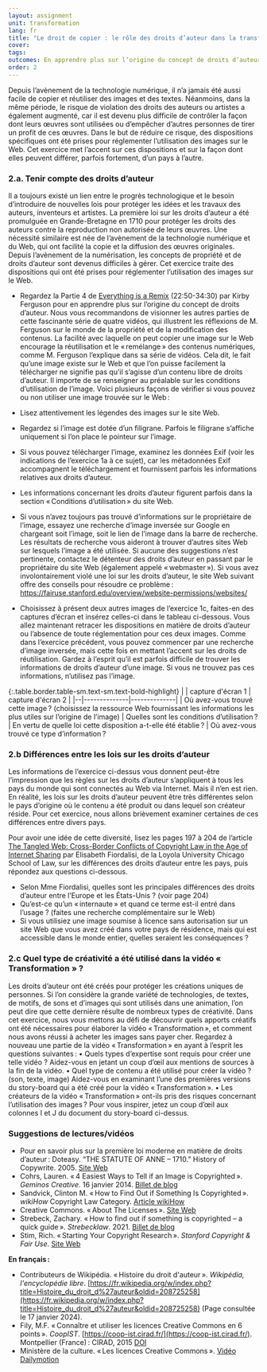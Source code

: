 ```yaml
---
layout: assignment
unit: transformation
lang: fr
title: "Le droit de copier : le rôle des droits d’auteur dans la transformation "  
cover:
tags:
outcomes: En apprendre plus sur l’origine du concept de droits d’auteur et sur le partage de contenus sur le Web 
order: 2
---
```

<!-- more -->
Depuis l’avènement de la technologie numérique, il n’a jamais été aussi facile de copier et réutiliser des images et des textes. Néanmoins, dans la même période, le risque de violation des droits des auteurs ou artistes a également augmenté, car il est devenu plus difficile de contrôler la façon dont leurs œuvres sont utilisées ou d’empêcher d’autres personnes de tirer un profit de ces œuvres. Dans le but de réduire ce risque, des dispositions spécifiques ont été prises pour réglementer l’utilisation des images sur le Web. Cet exercice met l’accent sur ces dispositions et sur la façon dont elles peuvent différer, parfois fortement, d’un pays à l’autre.
<!-- briefing-student -->

### 2.a. Tenir compte des droits d’auteur  
<!-- section-contents -->
Il a toujours existé un lien entre le progrès technologique et le besoin d’introduire de nouvelles lois pour protéger les idées et les travaux des auteurs, inventeurs et artistes. La première loi sur les droits d’auteur a été promulguée en Grande-Bretagne en 1710 pour protéger les droits des auteurs contre la reproduction non autorisée de leurs œuvres. Une nécessité similaire est née de l’avènement de la technologie numérique et du Web, qui ont facilité la copie et la diffusion des œuvres originales. Depuis l’avènement de la numérisation, les concepts de propriété et de droits d’auteur sont devenus difficiles à gérer. Cet exercice traite des dispositions qui ont été prises pour réglementer l’utilisation des images sur le Web.

- Regardez la Partie 4 de [Everything is a Remix](https://youtu.be/nJPERZDfyWc?t=1370) (22:50-34:30) par Kirby Ferguson pour en apprendre plus sur l’origine du concept de droits d’auteur. Nous vous recommandons de visionner les autres parties de cette fascinante série de quatre vidéos, qui illustrent les réflexions de M. Ferguson sur le monde de la propriété et de la modification des contenus.
La facilité avec laquelle on peut copier une image sur le Web encourage la réutilisation et le «&#x202F;remélange&#x202F;» des contenus numériques, comme M. Ferguson l’explique dans sa série de vidéos. Cela dit, le fait qu’une image existe sur le Web et que l’on puisse facilement la télécharger ne signifie pas qu’il s’agisse d’un contenu libre de droits d’auteur. Il importe de se renseigner au préalable sur les conditions d’utilisation de l’image.
Voici plusieurs façons de vérifier si vous pouvez ou non utiliser une image trouvée sur le Web&#x202F;:
- Lisez attentivement les légendes des images sur le site Web.
- Regardez si l’image est dotée d’un filigrane. Parfois le filigrane s’affiche uniquement si l’on place le pointeur sur l’image.
- Si vous pouvez télécharger l’image, examinez les données Exif (voir les indications de l’exercice 1a à ce sujet), car les métadonnées Exif accompagnent le téléchargement et fournissent parfois les informations relatives aux droits d’auteur.
- Les informations concernant les droits d’auteur figurent parfois dans la section «&#x202F;Conditions d’utilisation&#x202F;» du site Web.
- Si vous n’avez toujours pas trouvé d’informations sur le propriétaire de l’image, essayez une recherche d’image inversée sur Google en chargeant soit l’image, soit le lien de l’image dans la barre de recherche. Les résultats de recherche vous aideront à trouver d’autres sites Web sur lesquels l’image a été utilisée.
Si aucune des suggestions n’est pertinente, contactez le détenteur des droits d’auteur en passant par le propriétaire du site Web (également appelé «&#x202F;webmaster&#x202F;»).
Si vous avez involontairement violé une loi sur les droits d’auteur, le site Web suivant offre des conseils pour résoudre ce problème&#x202F;: https://fairuse.stanford.edu/overview/website-permissions/websites/

- Choisissez à présent deux autres images de l’exercice 1c, faites-en des captures d’écran et insérez celles-ci dans le tableau ci-dessous. Vous allez maintenant retracer les dispositions en matière de droits d’auteur ou l’absence de toute réglementation pour ces deux images. Comme dans l’exercice précédent, vous pouvez commencer par une recherche d’image inversée, mais cette fois en mettant l’accent sur les droits de réutilisation. Gardez à l’esprit qu’il est parfois difficile de trouver les informations de droits d’auteur d’une image. Si vous ne trouvez pas ces informations, n’utilisez pas l’image.

{:.table.border.table-sm.text-sm.text-bold-highlight}
|  | capture d'écran 1 | capture d'écran 2 |
|--|--------------|--------------|
| Où avez-vous trouvé cette image&#x202F;? (choisissez la ressource Web fournissant les informations les plus utiles sur l’origine de l’image) 
| Quelles sont les conditions d’utilisation&#x202F;? 
| En vertu de quelle loi cette disposition a-t-elle été établie&#x202F;? 
| Où avez-vous trouvé ce type d’information&#x202F;?

<!-- section --> 

### 2.b Différences entre les lois sur les droits d’auteur

Les informations de l’exercice ci-dessus vous donnent peut-être l’impression que les règles sur les droits d’auteur s’appliquent à tous les pays du monde qui sont connectés au Web via Internet. Mais il n’en est rien. En réalité, les lois sur les droits d’auteur peuvent être très différentes selon le pays d’origine où le contenu a été produit ou dans lequel son créateur réside. Pour cet exercice, nous allons brièvement examiner certaines de ces différences entre divers pays.

Pour avoir une idée de cette diversité, lisez les pages 197 à 204 de l’article [The Tangled Web: Cross-Border Conflicts of Copyright Law in the Age of Internet Sharing](https://lawecommons.luc.edu/cgi/viewcontent.cgi?article=1178&context=lucilr) par Elisabeth Fiordalisi, de la Loyola University Chicago School of Law, sur les différences des droits d’auteur entre les pays, puis répondez aux questions ci-dessous.
- Selon Mme Fiordalisi, quelles sont les principales différences des droits d’auteur entre l’Europe et les États-Unis ? (voir page 204)
- Qu’est-ce qu’un «&#x202F;internaute&#x202F;» et quand ce terme est-il entré dans l’usage ? (faites une recherche complémentaire sur le Web)
- Si vous utilisiez une image soumise à licence sans autorisation sur un site Web que vous avez créé dans votre pays de résidence, mais qui est accessible dans le monde entier, quelles seraient les conséquences ?

### 2.c Quel type de créativité a été utilisé dans la vidéo « Transformation » ?

Les droits d’auteur ont été créés pour protéger les créations uniques de personnes. Si l’on considère la grande variété de technologies, de textes, de motifs, de sons et d’images qui sont utilisés dans une animation, l’on peut dire que cette dernière résulte de nombreux types de créativité. Dans cet exercice, nous vous mettons au défi de découvrir quels apports créatifs ont été nécessaires pour élaborer la vidéo «&#x202F;Transformation&#x202F;», et comment nous avons réussi à acheter les images sans payer cher.
Regardez à nouveau une partie de la  vidéo «&#x202F;Transformation&#x202F;» en ayant à l’esprit les questions suivantes&#x202F;:
• Quels types d’expertise sont requis pour créer une telle vidéo ? Aidez-vous en jetant un coup d’œil aux mentions de sources à la fin de la vidéo.
• Quel type de contenu a été utilisé pour créer la vidéo ? (son, texte, image) Aidez-vous en examinant l’une des premières versions du story-board qui a été créé pour la vidéo «&#x202F;Transformation&#x202F;».
• Les créateurs de la vidéo «&#x202F;Transformation&#x202F;» ont-ils pris des risques concernant l’utilisation des images&#x202F;? Pour vous inspirer, jetez un coup d’œil aux colonnes I et J du document du story-board ci-dessus.

### Suggestions de lectures/vidéos 

- Pour en savoir plus sur la première loi moderne en matière de droits d’auteur&#x202F;: Doteasy. “THE STATUTE OF ANNE – 1710.” History of Copywrite. 2005. [Site Web](http://historyofcopyright.org/pb/wp_ff342f50/wp_ff342f50.html)
- Cohrs, Lauren. «&#x202F;4 Easiest Ways to Tell if an Image is Copyrighted&#x202F;». *Geminos Creative*. 16 janvier 2014. [Billet de blog](https://www.drumbeatmarketing.net/marketing-blog/4-easiest-ways-tell-image-copyrighted)
- Sandvick, Clinton M. «&#x202F;How to Find Out if Something Is Copyrighted&#x202F;». *wikiHow* Copyright Law Category. [Article wikiHow](https://www.wikihow.com/Find-Out-if-Something-Is-Copyrighted) 
- Creative Commons. «&#x202F;About The Licenses&#x202F;». [Site Web](https://creativecommons.org/licenses/)
- Strebeck, Zachary. «&#x202F;How to find out if something is copyrighted – a quick guide&#x202F;». *Strebecklaw*. 2021. [Billet de blog](https://strebecklaw.com/find-something-copyrighted-quick-guide/)
- Stim, Rich. «&#x202F;Starting Your Copyright Research&#x202F;». *Stanford Copyright & Fair Use*. [Site Web](https://fairuse.stanford.edu/overview/copyright-research/getting-started/)

**En français&#x202F;:**
- Contributeurs de Wikipédia. «&#x202F;Histoire du droit d'auteur&#x202F;». *Wikipédia, l'encyclopédie libre*. [https://fr.wikipedia.org/w/index.php?title=Histoire_du_droit_d%27auteur&oldid=208725258](https://fr.wikipedia.org/w/index.php?title=Histoire_du_droit_d%27auteur&oldid=208725258) (Page consultée le 17 janvier 2024).
- Fily, M.F. «&#x202F;Connaître et utiliser les licences Creative Commons en 6 points&#x202F;». *CoopIST*.  [https://coop-ist.cirad.fr/](https://coop-ist.cirad.fr/). Montpellier (France)&#x202F;: CIRAD, 2015 
[DOI](https://doi.org/10.18167/xtnv-d457)
- Ministère de la culture. «&#x202F;Les licences Creative Commons&#x202F;». [Vidéo Dailymotion](https://dai.ly/x1tg4gv) 

<!-- briefing-teacher -->

